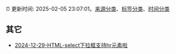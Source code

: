 :alarm_clock: 更新时间: 2025-02-05 23:07:01。[来源分类](../README.md)、[标签分类](../TAGS.md)、[时间分类](../TIMELINE.md)

## 其它




- [2024-12-29-HTML-select下拉框支持hr元素啦](https://www.zhangxinxu.com/wordpress/2024/12/html-select-support-hr/) 
